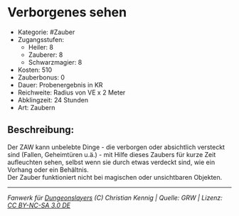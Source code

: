 # Verborgenes sehen  
- Kategorie: #Zauber  
- Zugangsstufen:  
  - Heiler: 8  
  - Zauberer: 8  
  - Schwarzmagier: 8  
- Kosten: 510  
- Zauberbonus: 0  
- Dauer: Probenergebnis in KR  
- Reichweite: Radius von VE x 2 Meter  
- Abklingzeit: 24 Stunden  
- Art: Zaubern     

## Beschreibung:
Der ZAW kann unbelebte Dinge - die verborgen oder absichtlich versteckt sind (Fallen, Geheimtüren u.ä.) - mit Hilfe dieses Zaubers für kurze Zeit aufleuchten sehen, selbst wenn sie durch etwas verdeckt sind, wie ein Vorhang oder ein Behältnis.<br>Der Zauber funktioniert nicht bei magischen oder unsichtbaren Objekten.


___
*Fanwerk für [Dungeonslayers](https://www.dungeonslayers.net/) (C) Christian Kennig | Quelle: GRW | Lizenz: [CC BY-NC-SA 3.0 DE](https://creativecommons.org/licenses/by-nc-sa/3.0/de/)*